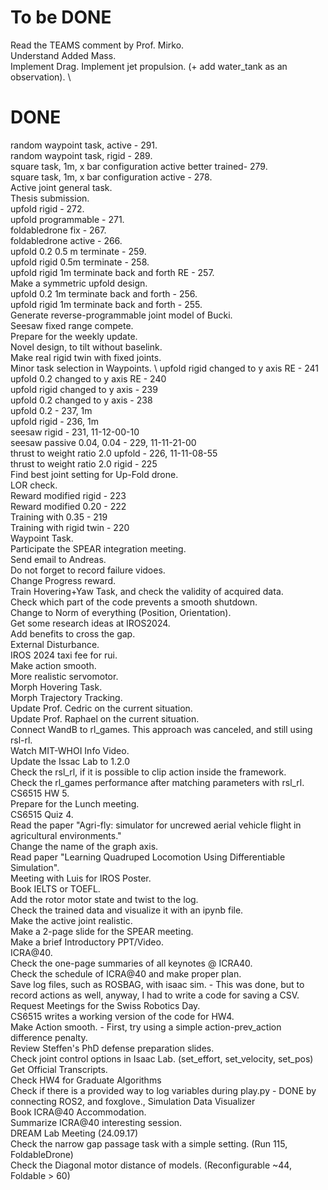 # To be DONE
Read the TEAMS comment by Prof. Mirko. \
Understand Added Mass. \
Implement Drag.
Implement jet propulsion. (+ add water_tank as an observation). \


# DONE 
random waypoint task, active - 291. \
random waypoint task, rigid - 289. \
square task, 1m, x bar configuration active better trained- 279. \
square task, 1m, x bar configuration active - 278. \
Active joint general task. \
Thesis submission. \
upfold rigid - 272. \
upfold programmable - 271. \
foldabledrone fix - 267. \
foldabledrone active - 266. \
upfold 0.2 0.5 m terminate - 259. \
upfold rigid 0.5m terminate - 258. \
upfold rigid 1m terminate back and forth RE - 257. \
Make a symmetric upfold design. \
upfold 0.2 1m terminate back and forth - 256. \
upfold rigid 1m terminate back and forth - 255. \
Generate reverse-programmable joint model of Bucki. \
Seesaw fixed range compete. \
Prepare for the weekly update. \
Novel design, to tilt without baselink. \
Make real rigid twin with fixed joints. \
Minor task selection in Waypoints. \ 
upfold rigid changed to y axis RE - 241 \
upfold 0.2 changed to y axis RE - 240 \
upfold rigid changed to y axis - 239 \
upfold 0.2 changed to y axis - 238 \
upfold 0.2 - 237, 1m\
upfold rigid - 236, 1m\
seesaw rigid - 231, 11-12-00-10 \
seesaw passive 0.04, 0.04 - 229, 11-11-21-00 \
thrust to weight ratio 2.0 upfold - 226, 11-11-08-55 \
thrust to weight ratio 2.0 rigid - 225 \
Find best joint setting for Up-Fold drone. \
LOR check. \
Reward modified rigid - 223 \
Reward modified 0.20 - 222 \
Training with 0.35 - 219 \
Training with rigid twin - 220 \
Waypoint Task. \
Participate the SPEAR integration meeting. \
Send email to Andreas. \
Do not forget to record failure vidoes. \
Change Progress reward. \
Train Hovering+Yaw Task, and check the validity of acquired data. \
Check which part of the code prevents a smooth shutdown. \
Change to Norm of everything (Position, Orientation). \
Get some research ideas at IROS2024. \
Add benefits to cross the gap. \
External Disturbance. \
IROS 2024 taxi fee for rui. \
Make action smooth. \
More realistic servomotor. \
Morph Hovering Task. \
Morph Trajectory Tracking. \
Update Prof. Cedric on the current situation. \
Update Prof. Raphael on the current situation. \
Connect WandB to rl_games. This approach was canceled, and still using rsl-rl. \
Watch MIT-WHOI Info Video. \
Update the Issac Lab to 1.2.0 \
Check the rsl_rl, if it is possible to clip action inside the framework. \
Check the rl_games performance after matching parameters with rsl_rl. \
CS6515 HW 5. \
Prepare for the Lunch meeting. \
CS6515 Quiz 4. \
Read the paper "Agri-fly: simulator for uncrewed aerial vehicle flight in agricultural environments." \
Change the name of the graph axis. \
Read paper "Learning Quadruped Locomotion Using Differentiable Simulation". \
Meeting with Luis for IROS Poster. \
Book IELTS or TOEFL. \
Add the rotor motor state and twist to the log. \
Check the trained data and visualize it with an ipynb file. \
Make the active joint realistic. \
Make a 2-page slide for the SPEAR meeting. \
Make a brief Introductory PPT/Video. \
ICRA@40. \
Check the one-page summaries of all keynotes @ ICRA40. \
Check the schedule of ICRA@40 and make proper plan. \
Save log files, such as ROSBAG, with isaac sim. - This was done, but to record actions as well, anyway, I had to write a code for saving a CSV.\
Request Meetings for the Swiss Robotics Day. \
CS6515 writes a working version of the code for HW4. \
Make Action smooth. - First, try using a simple action-prev_action difference penalty. \
Review Steffen's PhD defense preparation slides. \
Check joint control options in Isaac Lab. (set_effort, set_velocity, set_pos) \
Get Official Transcripts. \
Check HW4 for Graduate Algorithms \
Check if there is a provided way to log variables during play.py - DONE by connecting ROS2, and foxglove., Simulation Data Visualizer \
Book ICRA@40 Accommodation. \
Summarize ICRA@40 interesting session. \
DREAM Lab Meeting (24.09.17) \
Check the narrow gap passage task with a simple setting. (Run 115, FoldableDrone) \
Check the Diagonal motor distance of models. (Reconfigurable ~44, Foldable > 60)
